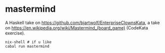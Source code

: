 # mastermind

A Haskell take on https://github.com/bjartwolf/EnterpriseClownsKata, a take on https://en.wikipedia.org/wiki/Mastermind_(board_game) (CodeKata exercise).

```
nix-shell # if u like
cabal run mastermind
```
